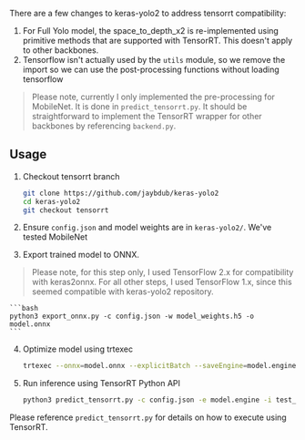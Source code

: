 There are a few changes to keras-yolo2 to address tensorrt compatibility:

1. For Full Yolo model, the space_to_depth_x2 is re-implemented using primitive methods that are supported with TensorRT.  This doesn't apply to other backbones.
2. Tensorflow isn't actually used by the ``utils`` module, so we remove the import so we can use the post-processing functions without loading tensorflow

> Please note, currently I only implemented the pre-processing for MobileNet.  It is done in ``predict_tensorrt.py``.  It should be straightforward to implement the TensorRT wrapper for other backbones by referencing ``backend.py``.  

## Usage

1. Checkout tensorrt branch

    ```bash
    git clone https://github.com/jaybdub/keras-yolo2
    cd keras-yolo2
    git checkout tensorrt
    ```
    
2. Ensure ``config.json`` and model weights are in ``keras-yolo2/``.  We've tested MobileNet
3. Export trained model to ONNX.  

> Please note, for this step only, I used TensorFlow 2.x for compatibility with keras2onnx.  For all other steps, I used TensorFlow 1.x, since this seemed compatible with keras-yolo2 repository.
   
    ```bash
    python3 export_onnx.py -c config.json -w model_weights.h5 -o model.onnx
    ```
    
4. Optimize model using trtexec

    ```bash
    trtexec --onnx=model.onnx --explicitBatch --saveEngine=model.engine --fp16 # other TensorRT parameters as desired...
    ```
5. Run inference using TensorRT Python API

    ```bash
    python3 predict_tensorrt.py -c config.json -e model.engine -i test_image.jpg
    ```
    
Please reference ``predict_tensorrt.py`` for details on how to execute using TensorRT.  